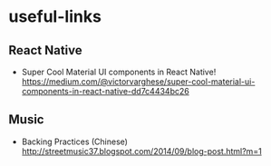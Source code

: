 # useful-links

## React Native

- Super Cool Material UI components in React Native!  
    https://medium.com/@victorvarghese/super-cool-material-ui-components-in-react-native-dd7c4434bc26
    
    
## Music

-  Backing Practices (Chinese)  
    http://streetmusic37.blogspot.com/2014/09/blog-post.html?m=1
